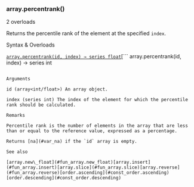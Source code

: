 ### array.percentrank()

2 overloads

Returns the percentile rank of the element at the specified `index`.

Syntax & Overloads

[```
array.percentrank(id, index) → series float
```](#fun_array.percentrank-0)[```
array.percentrank(id, index) → series int
```](#fun_array.percentrank-1)

Arguments

id (array<int/float>) An array object.

index (series int) The index of the element for which the percentile rank should be calculated.

Remarks

Percentile rank is the number of elements in the array that are less than or equal to the reference value, expressed as a percentage.

Returns [na](#var_na) if the `id` array is empty.

See also

[array.new\_float](#fun_array.new_float)[array.insert](#fun_array.insert)[array.slice](#fun_array.slice)[array.reverse](#fun_array.reverse)[order.ascending](#const_order.ascending)[order.descending](#const_order.descending)
